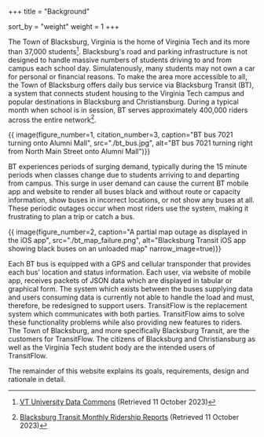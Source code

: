+++
title = "Background"

sort_by = "weight"
weight = 1
+++

The Town of Blacksburg, Virginia is the home of Virginia Tech and its more than 37,000 students[^1]. Blacksburg's road and parking infrastructure is not designed to handle massive numbers of students driving to and from campus each school day. Simulatenously, many students may not own a car for personal or financial reasons. To make the area more accessible to all, the Town of Blacksburg offers daily bus service via Blacksburg Transit (BT), a system that connects student housing to the Virginia Tech campus and popular destinations in Blacksburg and Christiansburg. During a typical month when school is in session, BT serves approximately 400,000 riders across the entire network[^2].

{{ image(figure_number=1, 
citation_number=3, 
caption="BT bus 7021 turning onto Alumni Mall", 
src="./bt_bus.jpg", 
alt="BT bus 7021 turning right from North Main Street onto Alumni Mall")}}

BT experiences periods of surging demand, typically during the 15 minute periods when classes change due to students arriving to and departing from campus. This surge in user demand can cause the current BT mobile app and website to render all buses black and without route or capacity information, show buses in incorrect locations, or not show any buses at all. These periodic outages occur when most riders use the system, making it frustrating to plan a trip or catch a bus. 

{{ image(figure_number=2,
caption="A partial map outage as displayed in the iOS app", 
src="./bt_map_failure.png", 
alt="Blacksburg Transit iOS app showing black buses on an unloaded map"
narrow_image=true)}}

Each BT bus is equipped with a GPS and cellular transponder that provides each bus' location and status information. Each user, via website of mobile app, receives packets of JSON data which are displayed in tabular or graphical form. The system which exists between the buses supplying data and users consuming data is currently not able to handle the load and must, therefore, be redesigned to support users. TransitFlow is the replacement system which communicates with both parties. TransitFlow aims to solve these functionality problems while also providing new features to riders. The Town of Blacksburg, and more specifically Blacksburg Transit, are the customers for TransitFlow. The citizens of Blacksburg and Christiansburg as well as the Virginia Tech student body are the intended users of TransitFlow.

The remainder of this website explains its goals, requirements, design and rationale in detail.

[^1]: [VT University Data Commons](https://udc.vt.edu/irdata/data/students/enrollment/index) (Retrieved 11 October 2023)

[^2]: [Blacksburg Transit Monthly Ridership Reports](https://ridebt.org/images/reports/FY23_Reports/Monthly_Report_October_2022.pdf) (Retrieved 11 October 2023)

[^3]: [Virginia Department of Rail and Public Transportation](https://drpt.virginia.gov/wp-content/uploads/2023/05/Blacksburg-Transit-1024x683.jpg) (Retrieved 11 October 2023)